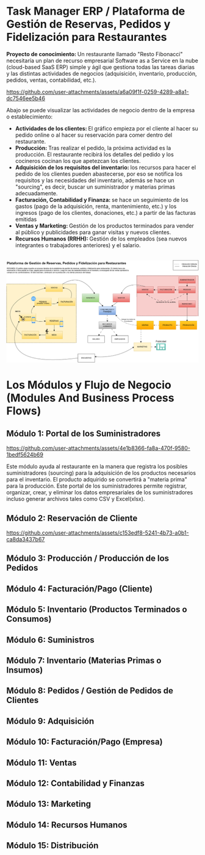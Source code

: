 # Task Manager ERP / Plataforma de Gestión de Reservas, Pedidos y Fidelización para Restaurantes

<b>Proyecto de conocimiento: </b> Un restaurante llamado "Resto Fibonacci" necesitaría un plan de recurso empresarial Software as a Service en la nube (cloud-based SaaS ERP) simple y ágil que gestiona todas las tareas diarias y las distintas actividades de negocios (adquisición, inventario, producción, pedidos, ventas, contabilidad, etc.).

https://github.com/user-attachments/assets/a6a09f1f-0259-4289-a8a1-dc7546ee5b46

Abajo se puede visualizar las actividades de negocio dentro de la empresa o establecimiento: 
<ul>
  <li><b>Actividades de los clientes: </b>El gráfico empieza por el cliente al hacer su pedido online o al hacer su reservación para comer dentro del restaurante.</li>
  <li><b>Producción: </b>Tras realizar el pedido, la próxima actividad es la producción. El restaurante recibirá los detalles del pedido y los cocineros cocinan los que apetezcan los clientes.</li>
  <li><b>Adquisición de los requisitos del inventario: </b>los recursos para hacer el pedido de los clientes pueden abastecerse, por eso se notifica los requisitos y las necesidades del inventario, además se hace un "sourcing", es decir, buscar un suministrador y materias primas adecuadamente.</b></li>
  <li><b>Facturación, Contabilidad y Finanza: </b>se hace un seguimiento de los gastos (pago de la adquisición, renta, mantenimiento, etc.) y los ingresos (pago de los clientes, donaciones, etc.) a partir de las facturas emitidas </li>
  <li><b>Ventas y Marketing: </b> Gestión de los productos terminados para vender al público y publicidades para ganar visitas y nuevos clientes.</li>
  <li><b>Recursos Humanos (RRHH): </b> Gestión de los empleados (sea nuevos integrantes o trabajadores anteriores) y el salario.</li>
</ul>
<br>
<img src="./graph1.png" />

# Los Módulos y Flujo de Negocio (Modules And Business Process Flows) 
## Módulo 1: Portal de los Suministradores

https://github.com/user-attachments/assets/4e1b8366-fa8a-470f-9580-1bedf5624b69

Este módulo ayuda al restaurante en la manera que registra los posibles suministradores (sourcing) para la adquisición de los productos necesarios para el inventario. El producto adquirido se convertirá a "materia prima" para la producción. Este portal de los suministradores permite registrar, organizar, crear, y eliminar los datos empresariales de los suministradores incluso generar archivos tales como CSV y Excel(xlsx). 

## Módulo 2: Reservación de Cliente

https://github.com/user-attachments/assets/c153edf8-5241-4b73-a0b1-ca8da3437b67
## Módulo 3: Producción / Producción de los Pedidos 
## Módulo 4: Facturación/Pago (Cliente)
## Módulo 5: Inventario (Productos Terminados o Consumos)
## Módulo 6: Suministros
## Módulo 7: Inventario (Materias Primas o Insumos) 
## Módulo 8: Pedidos / Gestión de Pedidos de Clientes 
## Módulo 9: Adquisición
## Módulo 10: Facturación/Pago (Empresa) 
## Módulo 11: Ventas 
## Módulo 12: Contabilidad y Finanzas
## Módulo 13: Marketing 
## Módulo 14: Recursos Humanos
## Módulo 15: Distribución

